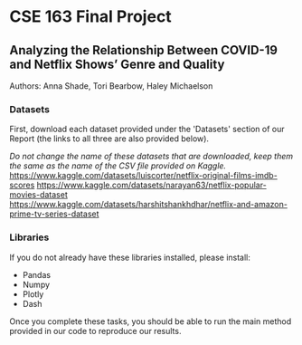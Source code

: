 # CSE 163 Final Project
## Analyzing the Relationship Between COVID-19 and Netflix Shows’ Genre and Quality
Authors: Anna Shade, Tori Bearbow, Haley Michaelson

### Datasets
First, download each dataset provided under the 'Datasets' section of our Report (the links to all three are also provided below).


_Do not change the name of these datasets that are downloaded, keep them the same as the name of the CSV file provided on Kaggle._
    https://www.kaggle.com/datasets/luiscorter/netflix-original-films-imdb-scores
	  https://www.kaggle.com/datasets/narayan63/netflix-popular-movies-dataset
    https://www.kaggle.com/datasets/harshitshankhdhar/netflix-and-amazon-prime-tv-series-dataset

### Libraries
If you do not already have these libraries installed, please install:
* Pandas
* Numpy
* Plotly
* Dash

Once you complete these tasks, you should be able to run the main method provided in our code to reproduce our results.
